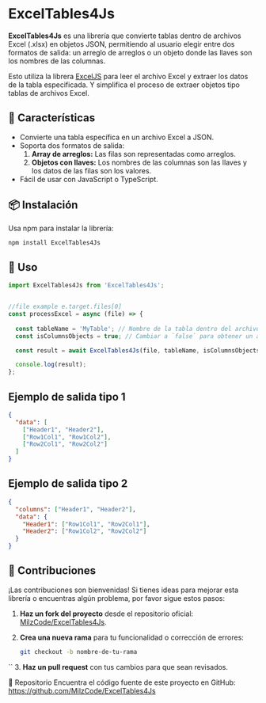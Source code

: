 # ExcelTables4Js

**ExcelTables4Js** es una librería que convierte tablas dentro de archivos Excel (.xlsx) en objetos JSON, permitiendo al usuario elegir entre dos formatos de salida: un arreglo de arreglos o un objeto donde las llaves son los nombres de las columnas.

Esto utiliza la librera [ExcelJS](https://www.npmjs.com/package/exceljs) para leer el archivo Excel y extraer los datos de la tabla especificada. Y simplifica el proceso de extraer objetos tipo tablas de archivos Excel.

## 🚀 Características

- Convierte una tabla específica en un archivo Excel a JSON.
- Soporta dos formatos de salida:
  1. **Array de arreglos:** Las filas son representadas como arreglos.
  2. **Objetos con llaves:** Los nombres de las columnas son las llaves y los datos de las filas son los valores.
- Fácil de usar con JavaScript o TypeScript.

## 📦 Instalación

Usa npm para instalar la librería:

```bash
npm install ExcelTables4Js
```

## 📖 Uso

```javascript
import ExcelTables4Js from 'ExcelTables4Js';


//file example e.target.files[0]
const processExcel = async (file) => {
  
  const tableName = 'MyTable'; // Nombre de la tabla dentro del archivo Excel
  const isColumnsObjects = true; // Cambiar a `false` para obtener un array de arreglos

  const result = await ExcelTables4Js(file, tableName, isColumnsObjects);

  console.log(result);
};

```
## Ejemplo de salida tipo 1
```json
{
  "data": [
    ["Header1", "Header2"],
    ["Row1Col1", "Row1Col2"],
    ["Row2Col1", "Row2Col2"]
  ]
}
```

## Ejemplo de salida tipo 2
```json
{
  "columns": ["Header1", "Header2"],
  "data": {
    "Header1": ["Row1Col1", "Row2Col1"],
    "Header2": ["Row1Col2", "Row2Col2"]
  }
}
```

## 🌟 Contribuciones

¡Las contribuciones son bienvenidas! Si tienes ideas para mejorar esta librería o encuentras algún problema, por favor sigue estos pasos:

1. **Haz un fork del proyecto** desde el repositorio oficial:  
   [MilzCode/ExcelTables4Js](https://github.com/MilzCode/ExcelTables4Js).

2. **Crea una nueva rama** para tu funcionalidad o corrección de errores:  
   ```bash
   git checkout -b nombre-de-tu-rama
  ``
3. **Haz un pull request** con tus cambios para que sean revisados.



📂 Repositorio
Encuentra el código fuente de este proyecto en GitHub:
https://github.com/MilzCode/ExcelTables4Js
